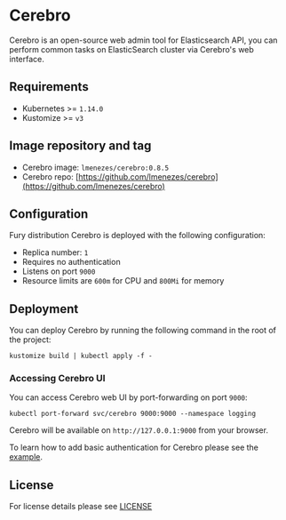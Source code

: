 # Cerebro

Cerebro is an open-source web admin tool for Elasticsearch API, you can perform
common tasks on ElasticSearch cluster via Cerebro's web interface.

## Requirements

- Kubernetes >= `1.14.0`
- Kustomize >= `v3`

## Image repository and tag

* Cerebro image: `lmenezes/cerebro:0.8.5`
* Cerebro repo: [https://github.com/lmenezes/cerebro](https://github.com/lmenezes/cerebro)

## Configuration

Fury distribution Cerebro is deployed with the following configuration:

- Replica number: `1`
- Requires no authentication
- Listens on port `9000`
- Resource limits are `600m` for CPU and `800Mi` for memory

## Deployment

You can deploy Cerebro by running the following command in the root of the project:

```shell
kustomize build | kubectl apply -f -
```

### Accessing Cerebro UI

You can access Cerebro web UI by port-forwarding on port `9000`:

```shell
kubectl port-forward svc/cerebro 9000:9000 --namespace logging
```

Cerebro will be available on `http://127.0.0.1:9000` from your browser.

To learn how to add basic authentication for Cerebro please see the
[example](../../examples/cerebro-deployment).

## License

For license details please see [LICENSE](../../LICENSE)
